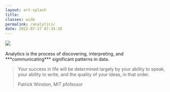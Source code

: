 ```yaml
---
layout: art-splash
title: 
classes: wide
permalink: /analytics/
date: 2022-07-27 07:34:10
---
```

<div class="google-maps">
   <!-- Image Map Generated by http://www.image-map.net/ -->
   <img  src="../assets/img/analytics.png" usemap="#image-map">

   <map name="image-map">
      <area target="" alt="Ingest" title="Ingest" href="../ingest" coords="310,165,15" shape="circle">
      <area target="" alt="Store" title="Store" href="../data-stores" coords="616,165,15" shape="circle">
      <area target="" alt="Enrich" title="Enrich" href="../enrich-explore-discover" coords="924,165,15" shape="circle">
      <area target="" alt="Publish" title="Publish" href="../publish" coords="1231,164,14" shape="circle">
      <area target="" alt="Data Governance" title="Data Governance" href="../data-governance" coords="1232,649,15" shape="circle">
      <area target="_blank" alt="Event Hubs" title="Event Hubs" href="https://learn.microsoft.com/en-us/azure/event-hubs/" coords="45,203,262,232" shape="rect">
      <area target="_blank" alt="IoT Hub" title="IoT Hub" href="https://learn.microsoft.com/en-us/azure/iot-hub/" coords="49,240,244,271" shape="rect">
      <area target="_blank" alt="Data Factory" title="Data Factory" href="https://learn.microsoft.com/en-us/azure/data-factory/" coords="49,281,267,314" shape="rect">
      <area target="_blank" alt="Synapse Analytics" title="Synapse Analytics" href="https://learn.microsoft.com/en-us/azure/synapse-analytics/" coords="49,324,297,357" shape="rect">
      <area target="_blank" alt="Synapse Analytics" title="Synapse Analytics" href="https://learn.microsoft.com/en-us/azure/synapse-analytics/" coords="652,237,906,276" shape="rect">
      <area target="_blank" alt="Synapse Analytics" title="Synapse Analytics" href="https://learn.microsoft.com/en-us/azure/synapse-analytics/" coords="348,371,375,397" shape="rect">
      <area target="_blank" alt="Azure Machine Learning" title="Azure Machine Learning" href="https://learn.microsoft.com/en-us/azure/machine-learning/" coords="51,367,301,399" shape="rect">
      <area target="_blank" alt="Azure Data Explorer" title="Azure Data Explorer" href="https://learn.microsoft.com/en-us/azure/data-explorer" coords="53,405,281,442" shape="rect">
      <area target="_blank" alt="Azure Data Explorer" title="Azure Data Explorer" href="https://learn.microsoft.com/en-us/azure/data-explorer" coords="417,367,443,396" shape="rect">
      <area target="_blank" alt="Azure Data Explorer" title="Azure Data Explorer" href="https://learn.microsoft.com/en-us/azure/data-explorer" coords="653,319,881,358" shape="rect">
      <area target="_blank" alt="Azure SQL Database" title="Azure SQL Database" href="https://learn.microsoft.com/en-us/azure/azure-sql/?view=azuresql" coords="345,199,377,231" shape="rect">
      <area target="_blank" alt="Azure Database for MySQL" title="Azure Database for MySQL" href="https://learn.microsoft.com/en-us/azure/mysql/" coords="381,199,407,231" shape="rect">
      <area target="_blank" alt="Azure Database for PostgreSQL" title="Azure Database for PostgreSQL" href="https://learn.microsoft.com/en-us/azure/postgresql/" coords="416,204,440,231" shape="rect">
      <area target="_blank" alt="Azure Database for MariaDB" title="Azure Database for MariaDB" href="https://learn.microsoft.com/en-us/azure/mariadb/" coords="447,200,478,233" shape="rect">
      <area target="_blank" alt="Relational databases" title="Relational databases" href="https://learn.microsoft.com/en-us/azure/architecture/guide/technology-choices/data-store-overview#relational-database-management-systems" coords="483,203,618,234" shape="rect">
      <area target="_blank" alt="Azure Cosmos DB" title="Azure Cosmos DB" href="https://learn.microsoft.com/en-us/azure/cosmos-db/" coords="347,240,383,267" shape="rect">
      <area target="_blank" alt="Azure Cosmos DB" title="Azure Cosmos DB" href="https://learn.microsoft.com/en-us/azure/cosmos-db/" coords="347,283,383,311" shape="rect">
      <area target="_blank" alt="Azure Cosmos DB" title="Azure Cosmos DB" href="https://learn.microsoft.com/en-us/azure/cosmos-db/" coords="347,324,383,350" shape="rect">
      <area target="_blank" alt="Azure Cosmos DB" title="Azure Cosmos DB" href="https://learn.microsoft.com/en-us/azure/cosmos-db/" coords="347,410,383,442" shape="rect">
      <area target="_blank" alt="Azure Cache for Redis" title="Azure Cache for Redis" href="https://learn.microsoft.com/en-us/azure/azure-cache-for-redis/" coords="382,243,410,268" shape="rect">
      <area target="_blank" alt="Azure Table Storage" title="Azure Table Storage" href="https://learn.microsoft.com/en-us/azure/storage/tables/table-storage-overview" coords="414,244,446,272" shape="rect">
      <area target="_blank" alt="Key/value stores" title="Key/value stores" href="https://learn.microsoft.com/en-us/azure/architecture/guide/technology-choices/data-store-overview#keyvalue-stores" coords="603,269,479,245" shape="rect">
      <area target="_blank" alt="Document databases" title="Document databases" href="https://learn.microsoft.com/en-us/azure/architecture/guide/technology-choices/data-store-overview#document-databases" coords="481,277,618,315" shape="rect">
      <area target="_blank" alt="Azure SQL - Graph" title="Azure SQL - Graph" href="https://learn.microsoft.com/en-us/azure/azure-sql/?view=azuresql" coords="381,326,415,355" shape="rect">
      <area target="_blank" alt="Graph databases" title="Graph databases" href="https://learn.microsoft.com/en-us/azure/architecture/guide/technology-choices/data-store-overview#graph-databases" coords="482,328,592,359" shape="rect">
      <area target="_blank" alt="Azure Data Lake" title="Azure Data Lake" href="https://learn.microsoft.com/en-us/azure/storage/blobs/data-lake-storage-introduction" coords="381,371,410,396" shape="rect">
      <area target="_blank" alt="Azure HDInsight" title="Azure HDInsight" href="https://learn.microsoft.com/en-us/azure/hdinsight/" coords="449,369,479,398" shape="rect">
      <area target="_blank" alt="Data analytics" title="Data analytics" href="https://learn.microsoft.com/en-us/azure/architecture/guide/technology-choices/data-store-overview#data-analytics" coords="484,367,583,401" shape="rect">
      <area target="_blank" alt="HBase " title="HBase " href="https://learn.microsoft.com/en-us/azure/hdinsight/hbase/apache-hbase-overview" coords="381,411,412,444" shape="rect">
      <area target="_blank" alt="Column-family databases" title="Column-family databases" href="https://learn.microsoft.com/en-us/azure/architecture/guide/technology-choices/data-store-overview#column-family-databases" coords="479,409,638,441" shape="rect">
      <area target="_blank" alt="Azure Search" title="Azure Search" href="https://learn.microsoft.com/en-us/azure/search/" coords="344,458,380,486" shape="rect">
      <area target="_blank" alt="Search engine databases" title="Search engine databases" href="https://learn.microsoft.com/en-us/azure/architecture/guide/technology-choices/data-store-overview#search-engine-databases" coords="484,456,634,489" shape="rect">
      <area target="_blank" alt="Time series databases" title="Time series databases" href="https://learn.microsoft.com/en-us/azure/architecture/guide/technology-choices/data-store-overview#time-series-databases" coords="348,500,378,530" shape="rect">
      <area target="_blank" alt="Time series databases" title="Time series databases" href="https://learn.microsoft.com/en-us/azure/architecture/guide/technology-choices/data-store-overview#time-series-databases" coords="483,500,626,531" shape="rect">
      <area target="_blank" alt="Azure Databricks" title="Azure Databricks" href="https://learn.microsoft.com/en-us/azure/databricks/" coords="654,278,915,315" shape="rect">
      <area target="_blank" alt="Azure HDInsight" title="Azure HDInsight" href="https://learn.microsoft.com/en-us/azure/hdinsight/" coords="651,362,854,400" shape="rect">
      <area target="_blank" alt="Azure Data Lake Analytics" title="Azure Data Lake Analytics" href="https://learn.microsoft.com/en-us/azure/data-lake-analytics/" coords="651,407,906,444" shape="rect">
      <area target="_blank" alt="Azure Analysis Services" title="Azure Analysis Services" href="https://learn.microsoft.com/en-us/azure/analysis-services/" coords="653,455,906,490" shape="rect">
      <area target="_blank" alt="Azure Machine Learning" title="Azure Machine Learning" href="https://learn.microsoft.com/en-us/azure/machine-learning/" coords="654,200,685,229" shape="rect">
      <area target="_blank" alt="Azure Cognitive Services" title="Azure Cognitive Services" href="https://learn.microsoft.com/en-us/azure/cognitive-services/" coords="688,200,718,232" shape="rect">
      <area target="_blank" alt="Azure Applied AI" title="Azure Applied AI" href="https://learn.microsoft.com/en-us/azure/applied-ai-services/" coords="721,201,760,232" shape="rect">
      <area target="" alt="AI Portolio" title="AI Portolio" href="../ai-portfolio/" coords="786,202,936,234" shape="rect">
      <area target="_blank" alt="Azure Blob Storage" title="Azure Blob Storage" href="https://learn.microsoft.com/en-us/azure/storage/blobs/" coords="347,545,379,573" shape="rect">
      <area target="_blank" alt="Azure Data Lake Storage" title="Azure Data Lake Storage" href="https://learn.microsoft.com/en-us/azure/storage/blobs/data-lake-storage-introduction" coords="383,545,409,571" shape="rect">
      <area target="_blank" alt="Object storage" title="Object storage" href="https://learn.microsoft.com/en-us/azure/architecture/guide/technology-choices/data-store-overview#object-storage" coords="483,546,583,572" shape="rect">
      <area target="_blank" alt="Azure Files" title="Azure Files" href="https://learn.microsoft.com/en-us/azure/storage/files/" coords="346,583,378,616" shape="rect">
      <area target="_blank" alt="Shared files" title="Shared files" href="https://learn.microsoft.com/en-us/azure/architecture/guide/technology-choices/data-store-overview#shared-files" coords="480,591,579,617" shape="rect">
      <area target="_blank" alt="Power BI" title="Power BI" href="https://learn.microsoft.com/en-us/power-bi/" coords="967,199,1168,238" shape="rect">
      <area target="_blank" alt="Azure Data Share" title="Azure Data Share" href="https://learn.microsoft.com/en-us/azure/data-share/" coords="966,240,1214,278" shape="rect">
      <area target="_blank" alt="Microsoft Purview" title="Microsoft Purview" href="https://learn.microsoft.com/en-us/azure/purview/" coords="550,637,722,667" shape="rect">
   </map>
</div>
<br />
Analytics is the process of discovering, interpreting, and ***communicating*** significant patterns in data.

> Your success in life will be determined largely by your ability to speak, your ability to write, and the quality of your ideas, in that order.
>
> Patrick Winston, MIT pfofessor
